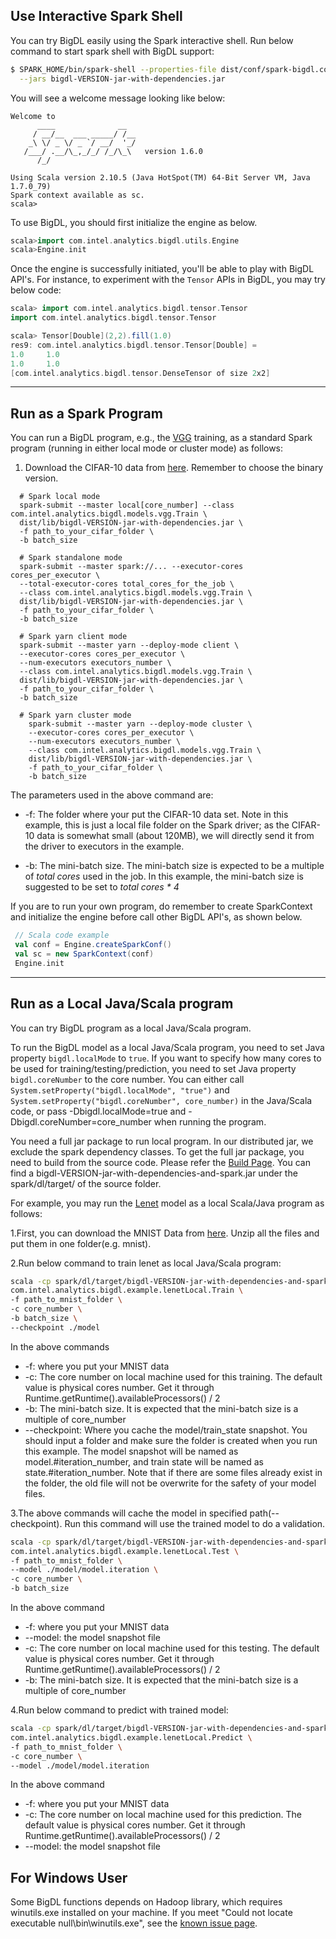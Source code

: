 

## **Use Interactive Spark Shell**
You can try BigDL easily using the Spark interactive shell. Run below command to start spark shell with BigDL support:
```bash
$ SPARK_HOME/bin/spark-shell --properties-file dist/conf/spark-bigdl.conf    \
  --jars bigdl-VERSION-jar-with-dependencies.jar
```
You will see a welcome message looking like below:
```
Welcome to
      ____              __
     / __/__  ___ _____/ /__
    _\ \/ _ \/ _ `/ __/  '_/
   /___/ .__/\_,_/_/ /_/\_\   version 1.6.0
      /_/

Using Scala version 2.10.5 (Java HotSpot(TM) 64-Bit Server VM, Java 1.7.0_79)
Spark context available as sc.
scala> 
```

To use BigDL, you should first initialize the engine as below. 
```scala
scala>import com.intel.analytics.bigdl.utils.Engine
scala>Engine.init
```

Once the engine is successfully initiated, you'll be able to play with BigDL API's. 
For instance, to experiment with the ````Tensor```` APIs in BigDL, you may try below code:
```scala
scala> import com.intel.analytics.bigdl.tensor.Tensor
import com.intel.analytics.bigdl.tensor.Tensor

scala> Tensor[Double](2,2).fill(1.0)
res9: com.intel.analytics.bigdl.tensor.Tensor[Double] =
1.0     1.0
1.0     1.0
[com.intel.analytics.bigdl.tensor.DenseTensor of size 2x2]
```

---

## **Run as a Spark Program**
You can run a BigDL program, e.g., the [VGG](https://github.com/intel-analytics/BigDL/tree/master/spark/dl/src/main/scala/com/intel/analytics/bigdl/models/vgg) training, as a standard Spark program (running in either local mode or cluster mode) as follows:

1. Download the CIFAR-10 data from [here](https://www.cs.toronto.edu/%7Ekriz/cifar.html). Remember to choose the binary version.

```
  # Spark local mode
  spark-submit --master local[core_number] --class com.intel.analytics.bigdl.models.vgg.Train \
  dist/lib/bigdl-VERSION-jar-with-dependencies.jar \
  -f path_to_your_cifar_folder \
  -b batch_size

  # Spark standalone mode
  spark-submit --master spark://... --executor-cores cores_per_executor \
  --total-executor-cores total_cores_for_the_job \
  --class com.intel.analytics.bigdl.models.vgg.Train \
  dist/lib/bigdl-VERSION-jar-with-dependencies.jar \
  -f path_to_your_cifar_folder \
  -b batch_size

  # Spark yarn client mode
  spark-submit --master yarn --deploy-mode client \
  --executor-cores cores_per_executor \
  --num-executors executors_number \
  --class com.intel.analytics.bigdl.models.vgg.Train \
  dist/lib/bigdl-VERSION-jar-with-dependencies.jar \
  -f path_to_your_cifar_folder \
  -b batch_size
  
  # Spark yarn cluster mode
    spark-submit --master yarn --deploy-mode cluster \
    --executor-cores cores_per_executor \
    --num-executors executors_number \
    --class com.intel.analytics.bigdl.models.vgg.Train \
    dist/lib/bigdl-VERSION-jar-with-dependencies.jar \
    -f path_to_your_cifar_folder \
    -b batch_size
```

  The parameters used in the above command are:

  * -f: The folder where your put the CIFAR-10 data set. Note in this example, this is just a local file folder on the Spark driver; as the CIFAR-10 data is somewhat small (about 120MB), we will directly send it from the driver to executors in the example.

  * -b: The mini-batch size. The mini-batch size is expected to be a multiple of *total cores* used in the job. In this example, the mini-batch size is suggested to be set to *total cores * 4*

If you are to run your own program, do remember to create SparkContext and initialize the engine before call other BigDL API's, as shown below. 
```scala
 // Scala code example
 val conf = Engine.createSparkConf()
 val sc = new SparkContext(conf)
 Engine.init
```

---

## **Run as a Local Java/Scala program**
You can try BigDL program as a local Java/Scala program. 

To run the BigDL model as a local Java/Scala program, you need to set Java property `bigdl.localMode` to `true`. If you want to specify how many cores to be used for training/testing/prediction, you need to set Java property `bigdl.coreNumber` to the core number. You can either call `System.setProperty("bigdl.localMode", "true")` and `System.setProperty("bigdl.coreNumber", core_number)` in the Java/Scala code, or pass -Dbigdl.localMode=true and -Dbigdl.coreNumber=core_number when running the program.

You need a full jar package to run local program. In our distributed jar, we exclude the spark dependency classes. To get the full jar package, you need to build from the source code.
Please refer the [Build Page](/ScalaUserGuide/install-build-src/). You can find a bigdl-VERSION-jar-with-dependencies-and-spark.jar under the spark/dl/target/ of the source folder.

For example, you may run the [Lenet](https://github.com/intel-analytics/BigDL/tree/master/spark/dl/src/main/scala/com/intel/analytics/bigdl/example/lenetLocal) model as a local Scala/Java program as follows:

1.First, you can download the MNIST Data from [here](http://yann.lecun.com/exdb/mnist/). Unzip all the files and put them in one folder(e.g. mnist).

2.Run below command to train lenet as local Java/Scala program:
```bash
scala -cp spark/dl/target/bigdl-VERSION-jar-with-dependencies-and-spark.jar \
com.intel.analytics.bigdl.example.lenetLocal.Train \
-f path_to_mnist_folder \
-c core_number \
-b batch_size \
--checkpoint ./model
```
In the above commands

* -f: where you put your MNIST data
* -c: The core number on local machine used for this training. The default value is physical cores number. Get it through Runtime.getRuntime().availableProcessors() / 2
* -b: The mini-batch size. It is expected that the mini-batch size is a multiple of core_number
* --checkpoint: Where you cache the model/train_state snapshot. You should input a folder and
make sure the folder is created when you run this example. The model snapshot will be named as
model.#iteration_number, and train state will be named as state.#iteration_number. Note that if
there are some files already exist in the folder, the old file will not be overwrite for the
safety of your model files.

3.The above commands will cache the model in specified path(--checkpoint). Run this command will
   use the trained model to do a validation.
```bash
scala -cp spark/dl/target/bigdl-VERSION-jar-with-dependencies-and-spark.jar \
com.intel.analytics.bigdl.example.lenetLocal.Test \
-f path_to_mnist_folder \
--model ./model/model.iteration \
-c core_number \
-b batch_size
```
In the above command

* -f: where you put your MNIST data
* --model: the model snapshot file
* -c: The core number on local machine used for this testing. The default value is physical cores number. Get it through Runtime.getRuntime().availableProcessors() / 2
* -b: The mini-batch size. It is expected that the mini-batch size is a multiple of core_number   
   
4.Run below command to predict with trained model:
```bash
scala -cp spark/dl/target/bigdl-VERSION-jar-with-dependencies-and-spark.jar \
com.intel.analytics.bigdl.example.lenetLocal.Predict \
-f path_to_mnist_folder \
-c core_number \
--model ./model/model.iteration
```
In the above command

* -f: where you put your MNIST data
* -c: The core number on local machine used for this prediction. The default value is physical cores number. Get it through Runtime.getRuntime().availableProcessors() / 2
* --model: the model snapshot file

## For Windows User
Some BigDL functions depends on Hadoop library, which requires winutils.exe installed on your machine. If you meet "Could not locate executable null\bin\winutils.exe", see
the [known issue page](../known-issues.md).
